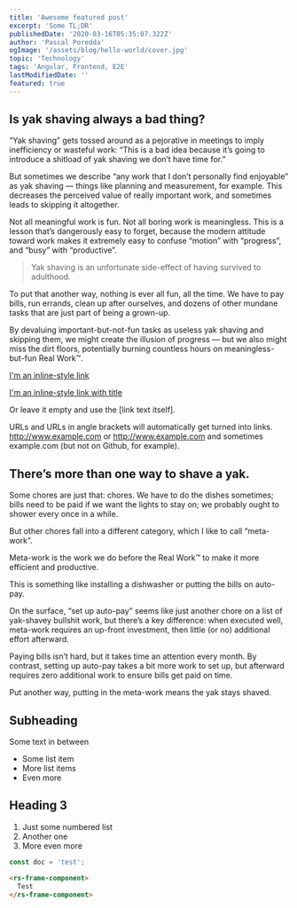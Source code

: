 ```yaml
---
title: 'Awesome featured post'
excerpt: 'Some TL;DR'
publishedDate: '2020-03-16T05:35:07.322Z'
author: 'Pascal Poredda'
ogImage: '/assets/blog/hello-world/cover.jpg'
topic: 'Technology'
tags: 'Angular, Frontend, E2E'
lastModifiedDate: ''
featured: true
---
```


## Is yak shaving always a bad thing?
“Yak shaving” gets tossed around as a pejorative in meetings to imply inefficiency or wasteful work: “This is a bad idea because it’s going to introduce a shitload of yak shaving we don’t have time for.”

But sometimes we describe “any work that I don’t personally find enjoyable” as yak shaving — things like planning and measurement, for example. This decreases the perceived value of really important work, and sometimes leads to skipping it altogether.

Not all meaningful work is fun. Not all boring work is meaningless. This is a lesson that’s dangerously easy to forget, because the modern attitude toward work makes it extremely easy to confuse “motion” with “progress”, and “busy” with “productive”.

> Yak shaving is an unfortunate side-effect of having survived to adulthood.

To put that another way, nothing is ever all fun, all the time. We have to pay bills, run errands, clean up after ourselves, and dozens of other mundane tasks that are just part of being a grown-up.

By devaluing important-but-not-fun tasks as useless yak shaving and skipping them, we might create the illusion of progress — but we also might miss the dirt floors, potentially burning countless hours on meaningless-but-fun Real Work™.

[I'm an inline-style link](https://www.google.com)

[I'm an inline-style link with title](https://www.google.com "Google's Homepage")

Or leave it empty and use the [link text itself].

URLs and URLs in angle brackets will automatically get turned into links.
http://www.example.com or <http://www.example.com> and sometimes
example.com (but not on Github, for example).

## There’s more than one way to shave a yak.

Some chores are just that: chores. We have to do the dishes sometimes; bills need to be paid if we want the lights to stay on; we probably ought to shower every once in a while.

But other chores fall into a different category, which I like to call “meta-work”.

Meta-work is the work we do before the Real Work™ to make it more efficient and productive.

This is something like installing a dishwasher or putting the bills on auto-pay.

On the surface, “set up auto-pay” seems like just another chore on a list of yak-shavey bullshit work, but there’s a key difference: when executed well, meta-work requires an up-front investment, then little (or no) additional effort afterward.

Paying bills isn’t hard, but it takes time an attention every month. By contrast, setting up auto-pay takes a bit more work to set up, but afterward requires zero additional work to ensure bills get paid on time.

Put another way, putting in the meta-work means the yak stays shaved.

## Subheading

Some text in between

- Some list item
- More list items
- Even more


## Heading 3

1. Just some numbered list
2. Another one
3. More even more

```typescript
const doc = 'test';
```

```html
<rs-frame-component>
  Test
</rs-frame-component>
```
